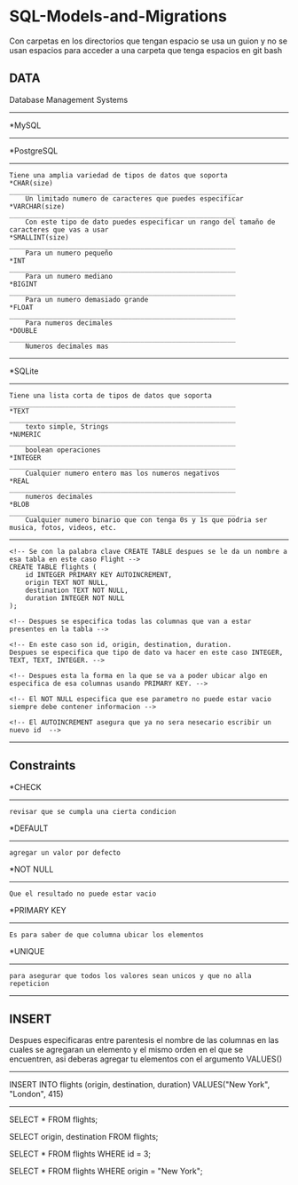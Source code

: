 # SQL-Models-and-Migrations

Con carpetas en los directorios que tengan espacio se usa un guion y no se usan espacios para acceder a una carpeta que tenga espacios en git bash



DATA
-------------------------------------------------------------
Database Management Systems
_____________________________________________________________

*MySQL
_____________________________________________________________
*PostgreSQL
_____________________________________________________________
    Tiene una amplia variedad de tipos de datos que soporta
    *CHAR(size)
    _________________________________________________________
        Un limitado numero de caracteres que puedes especificar
    *VARCHAR(size)
    _________________________________________________________
        Con este tipo de dato puedes especificar un rango del tamaño de caracteres que vas a usar
    *SMALLINT(size)
    _________________________________________________________
        Para un numero pequeño
    *INT
    _________________________________________________________
        Para un numero mediano
    *BIGINT
    _________________________________________________________
        Para un numero demasiado grande
    *FLOAT
    _________________________________________________________
        Para numeros decimales 
    *DOUBLE
    _________________________________________________________
        Numeros decimales mas 
_____________________________________________________________
*SQLite
_____________________________________________________________
    Tiene una lista corta de tipos de datos que soporta
    _________________________________________________________
    *TEXT
    _________________________________________________________
        texto simple, Strings
    *NUMERIC
    _________________________________________________________
        boolean operaciones
    *INTEGER
    _________________________________________________________
        Cualquier numero entero mas los numeros negativos
    *REAL
    _________________________________________________________
        numeros decimales
    *BLOB
    _________________________________________________________
        Cualquier numero binario que con tenga 0s y 1s que podria ser musica, fotos, videos, etc.
_____________________________________________________________

<!-- Ejemplo de como Escribir una table de vuelos -->

    <!-- Se con la palabra clave CREATE TABLE despues se le da un nombre a esa tabla en este caso Flight -->
    CREATE TABLE flights (
        id INTEGER PRIMARY KEY AUTOINCREMENT,
        origin TEXT NOT NULL,
        destination TEXT NOT NULL,
        duration INTEGER NOT NULL
    );

    <!-- Despues se especifica todas las columnas que van a estar presentes en la tabla -->

    <!-- En este caso son id, origin, destination, duration.
    Despues se especifica que tipo de dato va hacer en este caso INTEGER, TEXT, TEXT, INTEGER. -->

    <!-- Despues esta la forma en la que se va a poder ubicar algo en especifica de esa columnas usando PRIMARY KEY. -->

    <!-- El NOT NULL especifica que ese parametro no puede estar vacio siempre debe contener informacion -->

    <!-- El AUTOINCREMENT asegura que ya no sera nesecario escribir un nuevo id  -->
_____________________________________________________________

Constraints
-------------------------------------------------------------
*CHECK
_____________________________________________________________
    revisar que se cumpla una cierta condicion
*DEFAULT
_____________________________________________________________
    agregar un valor por defecto
*NOT NULL
_____________________________________________________________
    Que el resultado no puede estar vacio
*PRIMARY KEY
_____________________________________________________________ 
    Es para saber de que columna ubicar los elementos
*UNIQUE
_____________________________________________________________
    para asegurar que todos los valores sean unicos y que no alla repeticion
_____________________________________________________________

INSERT
-------------------------------------------------------------
<!-- Para insertar algo en la tabla se neesecita usar e commando INSERT INTO seguido de el nombre de la tabla. -->

Despues especificaras entre parentesis el nombre de las columnas en las cuales se agregaran un elemento y el mismo orden en el que se encuentren, asi deberas agregar tu elementos con el argumento VALUES()
_____________________________________________________________
 INSERT INTO flights
    (origin, destination, duration)
    VALUES("New York", "London", 415)

_____________________________________________________________

<!-- Para seleccionar todo de la tabla se escribe -->
SELECT * FROM flights;

<!-- Para seleccionar solo las columnas necesarias -->
SELECT origin, destination FROM flights;

<!-- Para seleccionar solo una fila de la tabla -->
SELECT * FROM flights WHERE     id = 3;

<!-- Para buscar el elemento de una columna con un cierto nombre-->
SELECT * FROM flights WHERE origin = "New York";